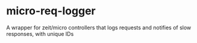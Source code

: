 # micro-req-logger
A wrapper for zeit/micro controllers that logs requests and notifies of slow responses, with unique IDs

